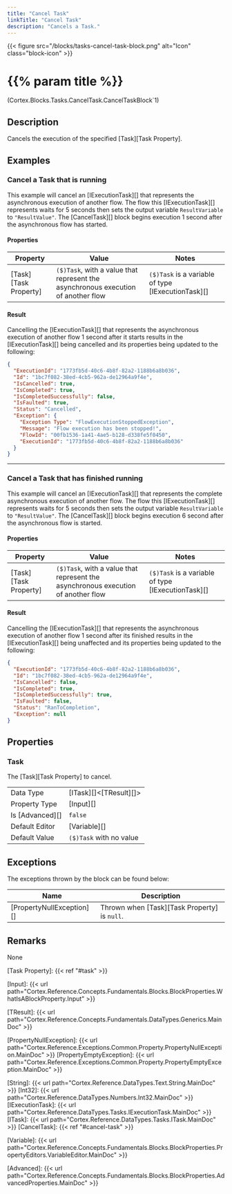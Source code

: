 ```yaml
---
title: "Cancel Task"
linkTitle: "Cancel Task"
description: "Cancels a Task."
---
```


{{< figure src="/blocks/tasks-cancel-task-block.png" alt="Icon" class="block-icon" >}}

# {{% param title %}}

<p class="namespace">(Cortex.Blocks.Tasks.CancelTask.CancelTaskBlock`1)</p>

## Description

Cancels the execution of the specified [Task][Task Property].

## Examples

### Cancel a Task that is running

This example will cancel an [IExecutionTask][] that represents the asynchronous execution of another flow. The flow this [IExecutionTask][] represents waits for 5 seconds then sets the output variable `ResultVariable` to `"ResultValue"`. The [CancelTask][] block begins execution 1 second after the asynchronous flow has started.

#### Properties

| Property           | Value                     | Notes                                    |
|--------------------|---------------------------|------------------------------------------|
| [Task][Task Property] | `($)Task`, with a value that represent the asynchronous execution of another flow | `($)Task` is a variable of type [IExecutionTask][] |

#### Result

Cancelling the [IExecutionTask][] that represents the asynchronous execution of another flow 1 second after it starts results in the [IExecutionTask][] being cancelled and its properties being updated to the following:

```json
{
  "ExecutionId": "1773fb5d-40c6-4b8f-82a2-1188b6a8b036",
  "Id": "1bc7f082-38ed-4cb5-962a-de12964a9f4e",
  "IsCancelled": true,
  "IsCompleted": true,
  "IsCompletedSuccessfully": false,
  "IsFaulted": true,
  "Status": "Cancelled",
  "Exception": {
    "Exception Type": "FlowExecutionStoppedException",
    "Message": "Flow execution has been stopped!",
    "FlowId": "00fb1536-1a41-4ae5-b128-d338fe5f0450",
    "ExecutionId": "1773fb5d-40c6-4b8f-82a2-1188b6a8b036"
  }
}
```

***

### Cancel a Task that has finished running

This example will cancel an [IExecutionTask][] that represents the complete asynchronous execution of another flow. The flow this [IExecutionTask][] represents waits for 5 seconds then sets the output variable `ResultVariable` to `"ResultValue"`. The [CancelTask][] block begins execution 6 second after the asynchronous flow is started.

#### Properties

| Property           | Value                     | Notes                                    |
|--------------------|---------------------------|------------------------------------------|
| [Task][Task Property] | `($)Task`, with a value that represent the asynchronous execution of another flow | `($)Task` is a variable of type [IExecutionTask][] |

#### Result

Cancelling the [IExecutionTask][] that represents the asynchronous execution of another flow 1 second after its finished results in the [IExecutionTask][] being unaffected and its properties being updated to the following:

```json
{
  "ExecutionId": "1773fb5d-40c6-4b8f-82a2-1188b6a8b036",
  "Id": "1bc7f082-38ed-4cb5-962a-de12964a9f4e",
  "IsCancelled": false,
  "IsCompleted": true,
  "IsCompletedSuccessfully": true,
  "IsFaulted": false,
  "Status": "RanToCompletion",
  "Exception": null
}
```

## Properties

### Task

The [Task][Task Property] to cancel.

| | |
|--------------------|---------------------------|
| Data Type | [ITask][]&lt;[TResult][]&gt; |
| Property Type | [Input][] |
| Is [Advanced][] | `false` |
| Default Editor | [Variable][] |
| Default Value | `($)Task` with no value |

## Exceptions

The exceptions thrown by the block can be found below:

| Name     | Description |
|----------|----------|
| [PropertyNullException][] | Thrown when [Task][Task Property] is `null`.|

## Remarks

None

[Task Property]: {{< ref "#task" >}}

[Input]: {{< url path="Cortex.Reference.Concepts.Fundamentals.Blocks.BlockProperties.WhatIsABlockProperty.Input" >}}

[TResult]: {{< url path="Cortex.Reference.Concepts.Fundamentals.DataTypes.Generics.MainDoc" >}}

[PropertyNullException]: {{< url path="Cortex.Reference.Exceptions.Common.Property.PropertyNullException.MainDoc" >}}
[PropertyEmptyException]: {{< url path="Cortex.Reference.Exceptions.Common.Property.PropertyEmptyException.MainDoc" >}}

[String]: {{< url path="Cortex.Reference.DataTypes.Text.String.MainDoc" >}}
[Int32]: {{< url path="Cortex.Reference.DataTypes.Numbers.Int32.MainDoc" >}}
[IExecutionTask]: {{< url path="Cortex.Reference.DataTypes.Tasks.IExecutionTask.MainDoc" >}}
[ITask]: {{< url path="Cortex.Reference.DataTypes.Tasks.ITask.MainDoc" >}}
[CancelTask]: {{< ref "#cancel-task" >}}


[Variable]: {{< url path="Cortex.Reference.Concepts.Fundamentals.Blocks.BlockProperties.PropertyEditors.VariableEditor.MainDoc" >}}

[Advanced]: {{< url path="Cortex.Reference.Concepts.Fundamentals.Blocks.BlockProperties.AdvancedProperties.MainDoc" >}}
